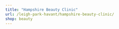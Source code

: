 ```yaml
---
title: "Hampshire Beauty Clinic"
url: /leigh-park-havant/hampshire-beauty-clinic/
shop: beauty
---
```

